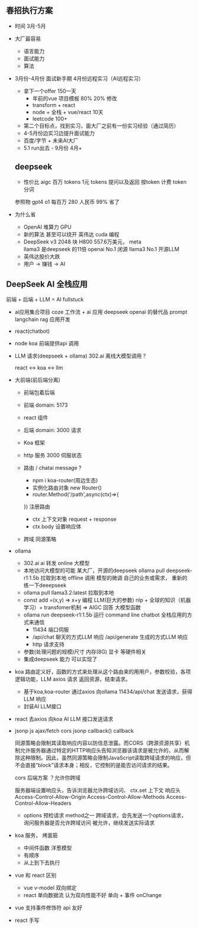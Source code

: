## 春招执行方案

- 时间
  3月-5月
- 大厂最容易
  - 语言能力
  - 面试能力
  - 算法
- 3月份-4月份 面试新手期 4月份远程实习（AI远程实习）
  - 拿下一个offer 150一天
    - 年前的vue 项目模板 80%  20% 修改
    - transform + react
    - node + 全栈 + vue/react  10天
    - leetcode 100+
  - 第二个目标点，找到实习，面大厂之前有一份实习经验（通过简历）
  - 4-5月份边实习边提升面试能力
  - 百度/字节 + 未来AI大厂
  - 5.1 run出去  - 9月份  4月+

  ## deepseek
  - 性价比
   aigc
   百万 tokens 1元
   tokens 提问以及返回 按token 计费
   token 分词

   参照物 gpt4  o1 每百万 280 人民币  99% 省了
-  为什么省
   - OpenAI 堆算力 GPU 
   - 新的算法 甚至可以绕开 英伟达 cuda 编程
   - DeepSeek v3 2048 块 H800  557.6万美元， meta      
    llama3 是deepseek 的11倍
    openai No.1 闭源
    llama3  No.1 开源LLM
   - 英伟达股价大跌
   - 用户 -> 赚钱 -> AI 

## DeepSeek AI 全栈应用
  前端 + 后端 + LLM = AI fullstuck
  
- ai应用集合项目
  coze 工作流 + ai 应用
  deepseek openai 的替代品 prompt
  langchain rag 应用开发

- react(chatbot)
- node koa
  前端提供api 调用
- LLM 请求(deepseek + ollama)  302.ai
  离线大模型调用？
  
  react <-> koa <-> llm
- 大前端(前后端分离)
  - 前端包着后端

   - 前端 domain: 5173
    - react 组件
   - 后端 domain: 3000 请求
    - Koa 框架
    - http 服务 3000 伺服状态
    - 路由 / chatai message ?
      - npm i koa-router(周边生态)
      - 实例化路由对象 new Router()
      - router.Method('/path',async(ctx)=>{
        
      }) 注册路由
      - ctx 上下文对象 request + response
      - ctx.body 设置响应体

   - 跨域 同源策略

- ollama 
  - 302.ai ai 转发 online 大模型
  - 本地访问大模型的可能
    某大厂，开源的deepseek
    ollama pull deepseek-r1:1.5b 拉取到本地 offline 调用
    模型的微调 自己的业务或需求， 重新的练一下deeepseek
  - ollama pull llama3.2:latest 拉取到本地
  - const add =(x,y) => x+y 编程
    LLM(巨大的参数) nlp + 全球的知识（机器学习）+  transfomer机制 => AIGC 回答 大模型函数
  - ollama run deepseek-r1:1.5b 运行
    command line chatbot 
    全栈应用的方式来通信
     - 11434 端口伺服
     - /api/chat 聊天的方式LLM 响应
       /api/generate 生成的方式LLM 响应
     - http 请求支持 
  - 参数(处理问题的规模)尺寸
    内存(8G) 显卡 等硬件相关
  - 集成deepseek 能力 可以实现了 

- koa 
  路由定义好，函数的方式来处理从这个路由来的用用户，参数校验，各项逻辑功能，LLM axios 请求 返回资源，结束请求。
  - 基于koa,koa-router 通过axios 向ollama 11434/api/chat 发送请求，获得LLM 响应
  - 封装AI LLM接口

- react 去axios 向koa AI LLM 接口发送请求

- jsonp
   js ajax/fetch cors
   jsonp <script src=""></script> 
   callback()
   callback

  同源策略会限制其读取响应内容以防信息泄露。而CORS（跨源资源共享）机制允许服务器通过特定的HTTP响应头告知浏览器该请求是被允许的，从而解除这种限制。因此，虽然同源策略会限制JavaScript读取跨域请求的响应，但不会直接“block”请求本身；相反，它控制的是能否访问请求的结果。

   cors 后端方案 ？允许你跨域
  
  服务器端设置响应头，告诉浏览器允许跨域访问、
  ctx.set 上下文 响应头
  Access-Control-Allow-Origin
  Access-Control-Allow-Methods
  Access-Control-Allow-Headers

  - options 预检请求 method之一
    跨域请求，会先发送一个options请求， 询问服务器是否允许跨域访问
    被允许，继续发送实际请求
- koa 服务， 烤面筋
   - 中间件函数 洋葱模型
   - 有顺序
   - 从上到下去执行

- vue 和 react 区别
  - vue v-model 双向绑定
  - react 单向数据流 认为双向性能不好
    单向 + 事件 onChange
- vue 支持事件修饰符 api 友好
- react 手写

